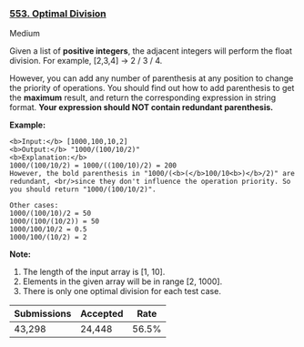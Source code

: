 ### [553. Optimal Division](https://leetcode.com/problems/optimal-division/)

Medium

Given a list of __positive integers__, the adjacent integers will perform the float division. For example, \[2,3,4\] -> 2 / 3 / 4.

However, you can add any number of parenthesis at any position to change the priority of operations. You should find out how to add parenthesis to get the __maximum__ result, and return the corresponding expression in string format. __Your expression should NOT contain redundant parenthesis.__

__Example:__  

```
<b>Input:</b> [1000,100,10,2]
<b>Output:</b> "1000/(100/10/2)"
<b>Explanation:</b>
1000/(100/10/2) = 1000/((100/10)/2) = 200
However, the bold parenthesis in "1000/(<b>(</b>100/10<b>)</b>/2)" are redundant, <br/>since they don't influence the operation priority. So you should return "1000/(100/10/2)". 

Other cases:
1000/(100/10)/2 = 50
1000/(100/(10/2)) = 50
1000/100/10/2 = 0.5
1000/100/(10/2) = 2
```

__Note:__

1.   The length of the input array is \[1, 10\].
2.   Elements in the given array will be in range \[2, 1000\].
3.   There is only one optimal division for each test case.

| Submissions    | Accepted     | Rate   |
| -------------- | ------------ | ------ |
| 43,298 | 24,448 | 56.5% |